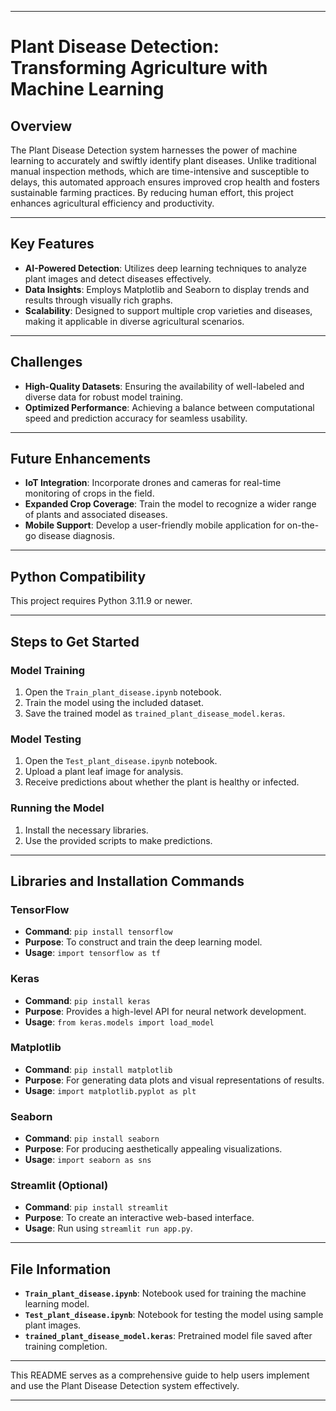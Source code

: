 

---

# Plant Disease Detection: Transforming Agriculture with Machine Learning  

## Overview  
The Plant Disease Detection system harnesses the power of machine learning to accurately and swiftly identify plant diseases. Unlike traditional manual inspection methods, which are time-intensive and susceptible to delays, this automated approach ensures improved crop health and fosters sustainable farming practices. By reducing human effort, this project enhances agricultural efficiency and productivity.  

---

## Key Features  
- **AI-Powered Detection**: Utilizes deep learning techniques to analyze plant images and detect diseases effectively.  
- **Data Insights**: Employs Matplotlib and Seaborn to display trends and results through visually rich graphs.  
- **Scalability**: Designed to support multiple crop varieties and diseases, making it applicable in diverse agricultural scenarios.  

---

## Challenges  
- **High-Quality Datasets**: Ensuring the availability of well-labeled and diverse data for robust model training.  
- **Optimized Performance**: Achieving a balance between computational speed and prediction accuracy for seamless usability.  

---

## Future Enhancements  
- **IoT Integration**: Incorporate drones and cameras for real-time monitoring of crops in the field.  
- **Expanded Crop Coverage**: Train the model to recognize a wider range of plants and associated diseases.  
- **Mobile Support**: Develop a user-friendly mobile application for on-the-go disease diagnosis.  

---

## Python Compatibility  
This project requires Python 3.11.9 or newer.  

---

## Steps to Get Started  

### Model Training  
1. Open the `Train_plant_disease.ipynb` notebook.  
2. Train the model using the included dataset.  
3. Save the trained model as `trained_plant_disease_model.keras`.  

### Model Testing  
1. Open the `Test_plant_disease.ipynb` notebook.  
2. Upload a plant leaf image for analysis.  
3. Receive predictions about whether the plant is healthy or infected.  

### Running the Model  
1. Install the necessary libraries.  
2. Use the provided scripts to make predictions.  

---

## Libraries and Installation Commands  

### TensorFlow  
- **Command**: `pip install tensorflow`  
- **Purpose**: To construct and train the deep learning model.  
- **Usage**: `import tensorflow as tf`  

### Keras  
- **Command**: `pip install keras`  
- **Purpose**: Provides a high-level API for neural network development.  
- **Usage**: `from keras.models import load_model`  

### Matplotlib  
- **Command**: `pip install matplotlib`  
- **Purpose**: For generating data plots and visual representations of results.  
- **Usage**: `import matplotlib.pyplot as plt`  

### Seaborn  
- **Command**: `pip install seaborn`  
- **Purpose**: For producing aesthetically appealing visualizations.  
- **Usage**: `import seaborn as sns`  

### Streamlit (Optional)  
- **Command**: `pip install streamlit`  
- **Purpose**: To create an interactive web-based interface.  
- **Usage**: Run using `streamlit run app.py`.  

---

## File Information  
- **`Train_plant_disease.ipynb`**: Notebook used for training the machine learning model.  
- **`Test_plant_disease.ipynb`**: Notebook for testing the model using sample plant images.  
- **`trained_plant_disease_model.keras`**: Pretrained model file saved after training completion.  

---  

This README serves as a comprehensive guide to help users implement and use the Plant Disease Detection system effectively.  

---  

